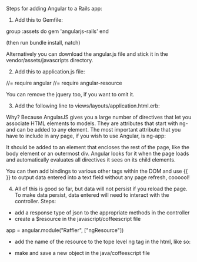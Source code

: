 Steps for adding Angular to a Rails app:

1. Add this to Gemfile:

group :assets do
  gem 'angularjs-rails'
end

(then run bundle install, natch)

Alternatively you can download the angular.js file and stick it in the vendor/assets/javascripts directory.

2. Add this to application.js file:

//= require angular
//= require angular-resource

You can remove the jquery too, if you want to omit it.

3. Add the following line to views/layouts/application.html.erb:

<html ng-app="Raffler">

Why? Because AngularJS gives you a large number of directives that let you associate HTML elements to models. They are attributes that start with ng- and can be added to any element. The most important attribute that you have to include in any page, if you wish to use Angular, is ng-app:

<body ng-app>
It should be added to an element that encloses the rest of the page, like the body element or an outermost div. Angular looks for it when the page loads and automatically evaluates all directives it sees on its child elements.

You can then add bindings to various other tags within the DOM and use {{ }} to output data entered into a text field without any page refresh, coooool!

4. All of this is good so far, but data will not persist if you reload the page. To make data persist, data entered will need to interact with the controller. Steps:
- add a response type of json to the appropriate methods in the controller
- create a $resource in the javascript/coffeescript file

app = angular.module("Raffler", ["ngResource"])

- add the name of the resource to the tope level ng tag in the html, like so: <html ng-app="Raffler">

- make and save a new object in the java/coffeescript file

